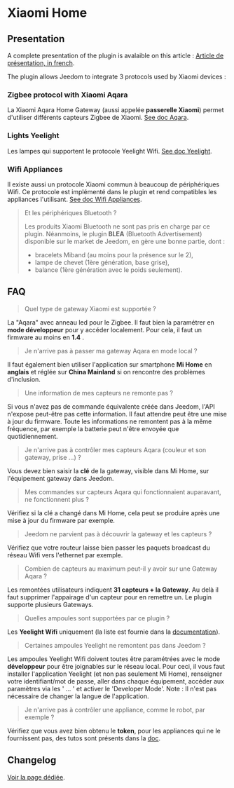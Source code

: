 # Xiaomi Home

## Presentation

A complete presentation of the plugin is avalaible on this article : [Article de présentation, in french](https://lunarok-domotique.com/plugins-jeedom/xiaomi-home/).

The plugin allows Jeedom to integrate 3 protocols used by Xiaomi devices :

### **Zigbee protocol with Xiaomi Aqara**
La Xiaomi Aqara Home Gateway (aussi appelée **passerelle Xiaomi**) permet d'utiliser différents capteurs Zigbee de Xiaomi. [See doc Aqara](aqara.md).

### **Lights Yeelight**

Les lampes qui supportent le protocole Yeelight Wifi. [See doc Yeelight](yeelight.md).

### **Wifi Appliances**

Il existe aussi un protocole Xiaomi commun à beaucoup de périphériques Wifi. Ce protocole est implémenté dans le plugin et rend compatibles les appliances l'utilisant. [See doc Wifi Appliances](wifi.md).

> Et les périphériques Bluetooth ?
>
> Les produits Xiaomi Bluetooth ne sont pas pris en charge par ce plugin. Néanmoins, le plugin **BLEA** (Bluetooth Advertisement) disponible sur le market de Jeedom, en gère une bonne partie, dont :
>
> * bracelets Miband (au moins pour la présence sur le 2),
> * lampe de chevet (1ère génération, base grise),
> * balance (1ère génération avec le poids seulement).

## FAQ

>Quel type de gateway Xiaomi est supportée ?

La "Aqara" avec anneau led pour le Zigbee. Il faut bien la paramétrer en **mode développeur** pour y accéder localement. Pour cela, il faut un firmware au moins en **1.4** .

>Je n'arrive pas à passer ma gateway Aqara en mode local ?

Il faut également bien utiliser l'application sur smartphone **Mi Home** en **anglais** et réglée sur **China Mainland** si on rencontre des problèmes d'inclusion.

>Une information de mes capteurs ne remonte pas ?

Si vous n'avez pas de commande équivalente créée dans Jeedom, l'API n'expose peut-être pas cette information. Il faut attendre peut être une mise à jour du firmware.
Toute les informations ne remontent pas à la même fréquence, par exemple la batterie peut n'être envoyée que quotidiennement.

>Je n'arrive pas à contrôler mes capteurs Aqara (couleur et son gateway, prise ...) ?

Vous devez bien saisir la **clé** de la gateway, visible dans Mi Home, sur l'équipement gateway dans Jeedom.

>Mes commandes sur capteurs Aqara qui fonctionnaient auparavant, ne fonctionnent plus ?

Vérifiez si la clé a changé dans Mi Home, cela peut se produire après une mise à jour du firmware par exemple.

>Jeedom ne parvient pas à découvrir la gateway et les capteurs ?

Vérifiez que votre routeur laisse bien passer les paquets broadcast du réseau Wifi vers l'ethernet par exemple.

>Combien de capteurs au maximum peut-il y avoir sur une Gateway Aqara ?

Les remontées utilisateurs indiquent **31 capteurs + la Gateway**. Au delà il faut supprimer l'appairage d'un capteur pour en remettre un. Le plugin supporte plusieurs Gateways.

>Quelles ampoules sont supportées par ce plugin ?

Les **Yeelight Wifi** uniquement (la liste est fournie dans la [documentation](yeelight.md)).

>Certaines ampoules Yeelight ne remontent pas dans Jeedom ?

Les ampoules Yeelight Wifi doivent toutes être paramétrées avec le mode **développeur** pour être joignables sur le réseau local.
Pour ceci, il vous faut installer l'application Yeelight (et non pas seulement Mi Home), renseigner votre identifiant/mot de passe, aller dans chaque équipement, accéder aux paramètres via les ' ... ' et activer le 'Developer Mode'.
Note : Il n'est pas nécessaire de changer la langue de l'application.

>Je n'arrive pas à contrôler une appliance, comme le robot, par exemple ?

Vérifiez que vous avez bien obtenu le **token**, pour les appliances qui ne le fournissent pas, des tutos sont présents dans la [doc](wifi.md).

## Changelog

[Voir la page dédiée](changelog.md).
